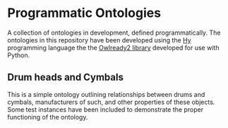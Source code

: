 # Programmatic Ontologies

A collection of ontologies in development, defined programmatically. The ontologies in this repository have been developed using the [Hy](https://github.com/hylang/hy) programming language the the [Owlready2 library](https://github.com/pwin/owlready2) developed for use with Python.

## Drum heads and Cymbals

This is a simple ontology outlining relationships between drums and cymbals, manufacturers of such, and other properties of these objects. Some test instances have been included to demonstrate the proper functioning of the ontology.
